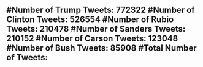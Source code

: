 #Number of Trump Tweets: 772322
#Number of Clinton Tweets: 526554
#Number of Rubio Tweets: 210478
#Number of Sanders Tweets: 210152
#Number of Carson Tweets: 123048
#Number of Bush Tweets: 85908
#Total Number of Tweets:  
---
